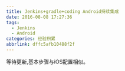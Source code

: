 ```yaml
---
title: Jenkins+gradle+coding Android持续集成
date: 2016-08-08 17:27:36
tags:
  - Jenkins
  - Android
categories: 经验积累
abbrlink: dffc5afb10488f2f
---
```


等待更新,基本步骤与iOS配置相似。

<!-- more -->